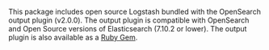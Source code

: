 This package includes open source Logstash bundled with the OpenSearch output plugin (v2.0.0). The output plugin is compatible with OpenSearch and Open Source versions of Elasticsearch (7.10.2 or lower). The output plugin is also available as a [Ruby Gem](https://rubygems.org/gems/logstash-output-opensearch).
